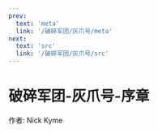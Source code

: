 ```yaml
---
prev:
  text: 'meta'
  link: '/破碎军团/灰爪号/meta'
next:
  text: 'src'
  link: '/破碎军团/灰爪号/src'
---
```


# 破碎军团-灰爪号-序章

作者: Nick Kyme
